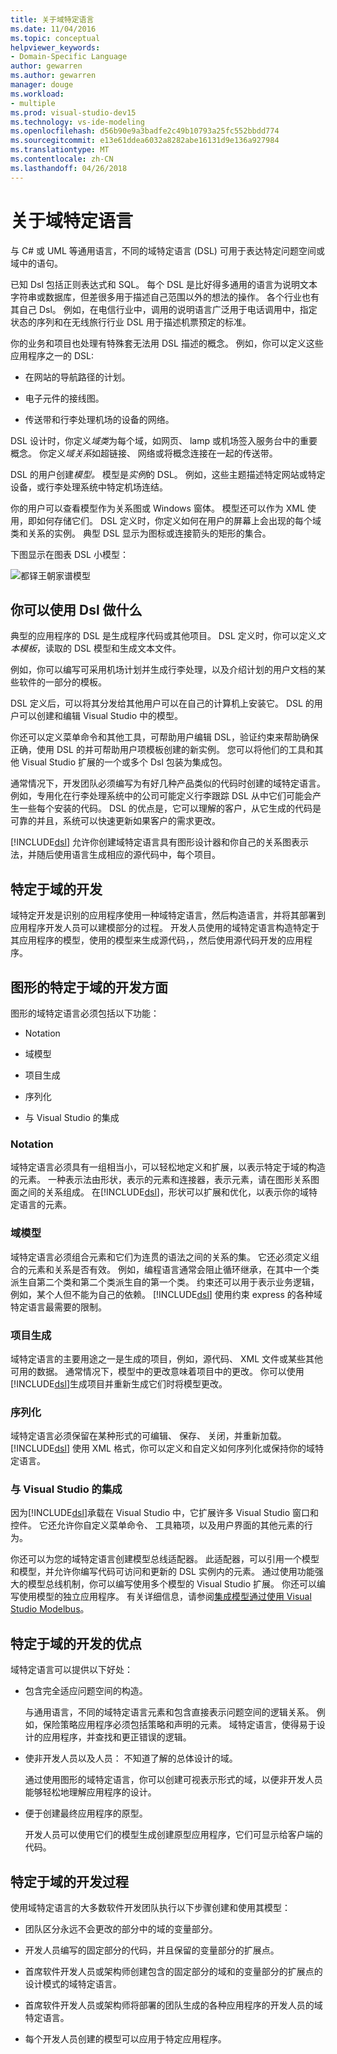 ```yaml
---
title: 关于域特定语言
ms.date: 11/04/2016
ms.topic: conceptual
helpviewer_keywords:
- Domain-Specific Language
author: gewarren
ms.author: gewarren
manager: douge
ms.workload:
- multiple
ms.prod: visual-studio-dev15
ms.technology: vs-ide-modeling
ms.openlocfilehash: d56b90e9a3badfe2c49b10793a25fc552bbdd774
ms.sourcegitcommit: e13e61ddea6032a8282abe16131d9e136a927984
ms.translationtype: MT
ms.contentlocale: zh-CN
ms.lasthandoff: 04/26/2018
---
```

# <a name="about-domain-specific-languages"></a>关于域特定语言

与 C# 或 UML 等通用语言，不同的域特定语言 (DSL) 可用于表达特定问题空间或域中的语句。

已知 Dsl 包括正则表达式和 SQL。 每个 DSL 是比好得多通用的语言为说明文本字符串或数据库，但差很多用于描述自己范围以外的想法的操作。 各个行业也有其自己 Dsl。 例如，在电信行业中，调用的说明语言广泛用于电话调用中，指定状态的序列和在无线旅行行业 DSL 用于描述机票预定的标准。

你的业务和项目也处理有特殊套无法用 DSL 描述的概念。 例如，你可以定义这些应用程序之一的 DSL:

-   在网站的导航路径的计划。

-   电子元件的接线图。

-   传送带和行李处理机场的设备的网络。

DSL 设计时，你定义*域类*为每个域，如网页、 lamp 或机场签入服务台中的重要概念。 你定义*域关系*如超链接、 网络或将概念连接在一起的传送带。

DSL 的用户创建*模型。* 模型是*实例*的 DSL。 例如，这些主题描述特定网站或特定设备，或行李处理系统中特定机场连结。

你的用户可以查看模型作为关系图或 Windows 窗体。 模型还可以作为 XML 使用，即如何存储它们。 DSL 定义时，你定义如何在用户的屏幕上会出现的每个域类和关系的实例。 典型 DSL 显示为图标或连接箭头的矩形的集合。

下图显示在图表 DSL 小模型：

![都铎王朝家谱模型](../modeling/media/tudor_familytreemodel.png "Tudor_FamilyTreeModel")

## <a name="what-you-can-do-with-dsls"></a>你可以使用 Dsl 做什么

典型的应用程序的 DSL 是生成程序代码或其他项目。 DSL 定义时，你可以定义*文本模板*，读取的 DSL 模型和生成文本文件。

例如，你可以编写可采用机场计划并生成行李处理，以及介绍计划的用户文档的某些软件的一部分的模板。

DSL 定义后，可以将其分发给其他用户可以在自己的计算机上安装它。 DSL 的用户可以创建和编辑 Visual Studio 中的模型。

你还可以定义菜单命令和其他工具，可帮助用户编辑 DSL，验证约束来帮助确保正确，使用 DSL 的并可帮助用户项模板创建的新实例。 您可以将他们的工具和其他 Visual Studio 扩展的一个或多个 Dsl 包装为集成包。

通常情况下，开发团队必须编写为有好几种产品类似的代码时创建的域特定语言。 例如，专用化在行李处理系统中的公司可能定义行李跟踪 DSL 从中它们可能会产生一些每个安装的代码。 DSL 的优点是，它可以理解的客户，从它生成的代码是可靠的并且，系统可以快速更新如果客户的需求更改。

[!INCLUDE[dsl](../modeling/includes/dsl_md.md)] 允许你创建域特定语言具有图形设计器和你自己的关系图表示法，并随后使用语言生成相应的源代码中，每个项目。

## <a name="domain-specific-development"></a>特定于域的开发

域特定开发是识别的应用程序使用一种域特定语言，然后构造语言，并将其部署到应用程序开发人员可以建模部分的过程。 开发人员使用的域特定语言构造特定于其应用程序的模型，使用的模型来生成源代码，，然后使用源代码开发的应用程序。

## <a name="aspects-of-graphical-domain-specific-development"></a>图形的特定于域的开发方面

图形的域特定语言必须包括以下功能：

- Notation

- 域模型

- 项目生成

- 序列化

- 与 Visual Studio 的集成

### <a name="notation"></a>Notation

域特定语言必须具有一组相当小，可以轻松地定义和扩展，以表示特定于域的构造的元素。 一种表示法由形状，表示的元素和连接器，表示元素，请在图形关系图面之间的关系组成。 在[!INCLUDE[dsl](../modeling/includes/dsl_md.md)]，形状可以扩展和优化，以表示你的域特定语言的元素。

### <a name="domain-model"></a>域模型

域特定语言必须组合元素和它们为连贯的语法之间的关系的集。 它还必须定义组合的元素和关系是否有效。 例如，编程语言通常会阻止循环继承，在其中一个类派生自第二个类和第二个类派生自的第一个类。 约束还可以用于表示业务逻辑，例如，某个人但不能为自己的依赖。 [!INCLUDE[dsl](../modeling/includes/dsl_md.md)] 使用约束 express 的各种域特定语言最需要的限制。

### <a name="artifact-generation"></a>项目生成

域特定语言的主要用途之一是生成的项目，例如，源代码、 XML 文件或某些其他可用的数据。 通常情况下，模型中的更改意味着项目中的更改。 你可以使用[!INCLUDE[dsl](../modeling/includes/dsl_md.md)]生成项目并重新生成它们时将模型更改。

### <a name="serialization"></a>序列化

域特定语言必须保留在某种形式的可编辑、 保存、 关闭，并重新加载。 [!INCLUDE[dsl](../modeling/includes/dsl_md.md)] 使用 XML 格式，你可以定义和自定义如何序列化或保持你的域特定语言。

### <a name="integration-with-visual-studio"></a>与 Visual Studio 的集成

因为[!INCLUDE[dsl](../modeling/includes/dsl_md.md)]承载在 Visual Studio 中，它扩展许多 Visual Studio 窗口和控件。 它还允许你自定义菜单命令、 工具箱项，以及用户界面的其他元素的行为。

你还可以为您的域特定语言创建模型总线适配器。 此适配器，可以引用一个模型和模型，并允许你编写代码可访问和更新的 DSL 实例内的元素。 通过使用功能强大的模型总线机制，你可以编写使用多个模型的 Visual Studio 扩展。 你还可以编写使用模型的独立应用程序。 有关详细信息，请参阅[集成模型通过使用 Visual Studio Modelbus](../modeling/integrating-models-by-using-visual-studio-modelbus.md)。

## <a name="benefits-of-domain-specific-development"></a>特定于域的开发的优点

域特定语言可以提供以下好处：

- 包含完全适应问题空间的构造。

     与通用语言，不同的域特定语言元素和包含直接表示问题空间的逻辑关系。 例如，保险策略应用程序必须包括策略和声明的元素。 域特定语言，使得易于设计的应用程序，并查找和更正错误的逻辑。

- 使非开发人员以及人员： 不知道了解的总体设计的域。

     通过使用图形的域特定语言，你可以创建可视表示形式的域，以便非开发人员能够轻松地理解应用程序的设计。

- 便于创建最终应用程序的原型。

     开发人员可以使用它们的模型生成创建原型应用程序，它们可显示给客户端的代码。

## <a name="the-process-of-domain-specific-development"></a>特定于域的开发过程

使用域特定语言的大多数软件开发团队执行以下步骤创建和使用其模型：

-   团队区分永远不会更改的部分中的域的变量部分。

-   开发人员编写的固定部分的代码，并且保留的变量部分的扩展点。

-   首席软件开发人员或架构师创建包含的固定部分的域和的变量部分的扩展点的设计模式的域特定语言。

-   首席软件开发人员或架构师将部署的团队生成的各种应用程序的开发人员的域特定语言。

-   每个开发人员创建的模型可以应用于特定应用程序。